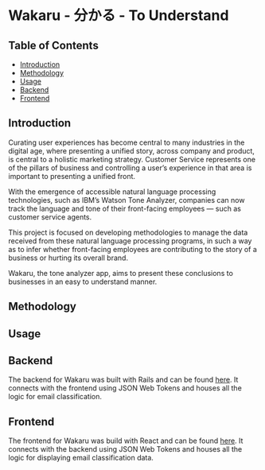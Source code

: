 # Wakaru - 分かる - To Understand

## Table of Contents

+ [Introduction](##introduction)
+ [Methodology](##methodology)
+ [Usage](##usage)
+ [Backend](##backend)
+ [Frontend](##frontend)

## Introduction

Curating user experiences has become central to many industries in the digital age, where presenting a unified story, across company and product, is central to a holistic marketing strategy. Customer Service represents one of the pillars of business and controlling a user’s experience in that area is important to presenting a unified front. 

With the emergence of accessible natural language processing technologies, such as IBM’s Watson Tone Analyzer, companies can now track the language and tone of their front-facing employees — such as customer service agents. 

This project is focused on developing methodologies to manage the data received from these natural language processing programs, in such a way as to infer whether front-facing employees are contributing to the story of a business or hurting its overall brand.

Wakaru, the tone analyzer app, aims to present these conclusions to businesses in an easy to understand manner.  

## Methodology

## Usage

## Backend

The backend for Wakaru was built with Rails and can be found [here](https://github.com/ACC25/wakaru-backend). It connects with the frontend using JSON Web Tokens and houses all the logic for email classification. 

## Frontend

The frontend for Wakaru was build with React and can be found [here](https://github.com/ACC25/wakaru-frontend). It connects with the backend using JSON Web Tokens and houses all the logic for displaying email classification data. 
